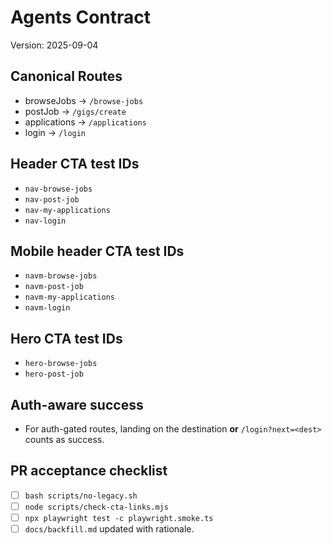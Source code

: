 # Agents Contract
Version: 2025-09-04

## Canonical Routes
- browseJobs → `/browse-jobs`
- postJob → `/gigs/create`
- applications → `/applications`
- login → `/login`

## Header CTA test IDs
- `nav-browse-jobs`
- `nav-post-job`
- `nav-my-applications`
- `nav-login`

## Mobile header CTA test IDs
- `navm-browse-jobs`
- `navm-post-job`
- `navm-my-applications`
- `navm-login`

## Hero CTA test IDs
- `hero-browse-jobs`
- `hero-post-job`

## Auth-aware success
- For auth-gated routes, landing on the destination **or** `/login?next=<dest>` counts as success.

## PR acceptance checklist
- [ ] `bash scripts/no-legacy.sh`
- [ ] `node scripts/check-cta-links.mjs`
- [ ] `npx playwright test -c playwright.smoke.ts`
- [ ] `docs/backfill.md` updated with rationale.
